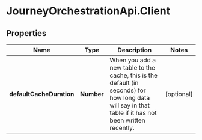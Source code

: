 # JourneyOrchestrationApi.Client

## Properties

Name | Type | Description | Notes
------------ | ------------- | ------------- | -------------
**defaultCacheDuration** | **Number** | When you add a new table to the cache, this is the default (in seconds) for how long data will say in   that table if it has not been written recently. | [optional] 



